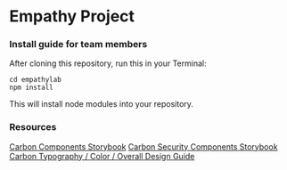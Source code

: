 # Empathy Project

### Install guide for team members

After cloning this repository, run this in your Terminal:

    cd empathylab
    npm install

This will install node modules into your repository.

### Resources

[Carbon Components Storybook](https://react.carbondesignsystem.com/?path=/story/getting-started-welcome--welcome)
[Carbon Security Components Storybook](https://ibm-security.carbondesignsystem.com/?path=/story/patterns-combobutton--default)
[Carbon Typography / Color / Overall Design Guide](https://www.carbondesignsystem.com/guidelines/typography/overview)
